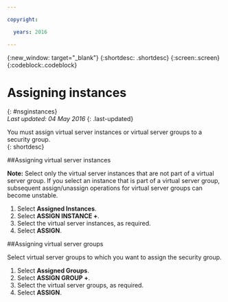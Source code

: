 ```yaml
---

copyright:

  years: 2016

---
```


{:new_window: target="_blank"}
{:shortdesc: .shortdesc}
{:screen:.screen}
{:codeblock:.codeblock}

# Assigning instances
{: #nsginstances}  
*Last updated: 04 May 2016*
{: .last-updated}

You must assign virtual server instances or virtual server groups to a security group.  
{: shortdesc}

##Assigning virtual server instances

**Note:** Select only the virtual server instances that are not part of a virtual server group. If you select an instance that is part of a virtual server group, subsequent assign/unassign operations for virtual server groups can become unstable.

1. Select **Assigned Instances**.  
2. Select **ASSIGN INSTANCE +**.  
3. Select the virtual server instances, as required.  
4. Select **ASSIGN**.
	
##Assigning virtual server groups

Select virtual server groups to which you want to assign the security group.

1. Select **Assigned Groups**.  
2. Select **ASSIGN GROUP +**.  
3. Select the virtual server groups, as required.  
4. Select **ASSIGN**.
